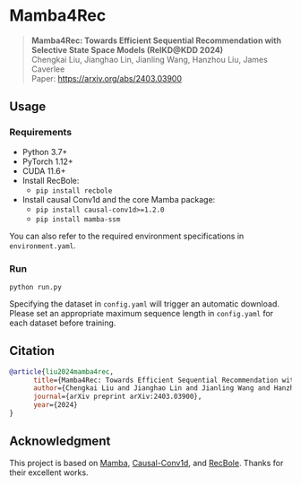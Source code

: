 # Mamba4Rec

> **Mamba4Rec: Towards Efficient Sequential Recommendation with Selective State Space Models (RelKD@KDD 2024)**\
> Chengkai Liu, Jianghao Lin, Jianling Wang, Hanzhou Liu, James Caverlee\
> Paper: https://arxiv.org/abs/2403.03900

## Usage

### Requirements

* Python 3.7+
* PyTorch 1.12+
* CUDA 11.6+
* Install RecBole:
  * `pip install recbole`
* Install causal Conv1d and the core Mamba package:
  * `pip install causal-conv1d>=1.2.0`
  * `pip install mamba-ssm`

You can also refer to the required environment specifications in `environment.yaml`.

### Run

```python run.py```


Specifying the dataset in `config.yaml` will trigger an automatic download. Please set an appropriate maximum sequence length in `config.yaml` for each dataset before training.


## Citation
```bibtex
@article{liu2024mamba4rec,
      title={Mamba4Rec: Towards Efficient Sequential Recommendation with Selective State Space Models}, 
      author={Chengkai Liu and Jianghao Lin and Jianling Wang and Hanzhou Liu and James Caverlee},
      journal={arXiv preprint arXiv:2403.03900},
      year={2024}
}
```


## Acknowledgment

This project is based on [Mamba](https://github.com/state-spaces/mamba), [Causal-Conv1d](https://github.com/Dao-AILab/causal-conv1d), and [RecBole](https://github.com/RUCAIBox/RecBole). Thanks for their excellent works.
